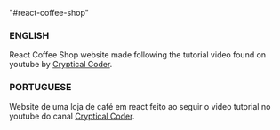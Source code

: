 "#react-coffee-shop" 

### ENGLISH
React Coffee Shop website made following the tutorial video found on youtube by [
Cryptical Coder](https://www.youtube.com/@CrypticalCoder).


### PORTUGUESE
Website de uma loja de café em react feito ao seguir o video tutorial no youtube do canal [
Cryptical Coder](https://www.youtube.com/@CrypticalCoder).

